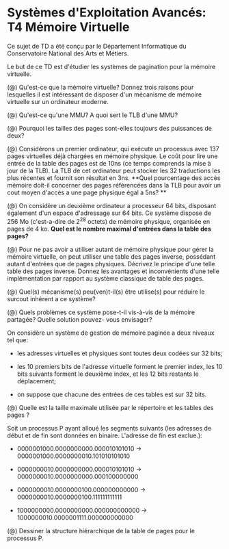 Systèmes d'Exploitation Avancés: T4 Mémoire Virtuelle
=====================================================

Ce sujet de TD a été conçu par le Département Informatique du Conservatoire
National des Arts et Métiers.

Le but de ce TD est d'étudier les systèmes de pagination pour la mémoire virtuelle.


(@) Qu'est-ce que la mémoire virtuelle? Donnez trois raisons pour lesquelles il est intéressant de
disposer d'un mécanisme de mémoire virtuelle sur un ordinateur moderne.

(@) Qu'est-ce qu'une MMU? A quoi sert le TLB d'une MMU?

(@) Pourquoi les tailles des pages sont-elles toujours des puissances de deux?

(@) Considérons un premier ordinateur, qui exécute un processus avec 137 pages
virtuelles déjà chargées en mémoire physique. Le coût pour lire une entrée de la
table des pages est de 10ns (ce temps comprends la mise à jour de la TLB). La TLB
de cet ordinateur peut stocker les 32 traductions les plus récentes et fournit son
résultat en 3ns. **Quel pourcentage des accès mémoire doit-il concerner des pages
référencées dans la TLB pour avoir un cout moyen d'accès a une page physique égal
a 5ns? **

(@) On considère un deuxième ordinateur a processeur 64 bits, disposant également
d'un espace d'adressage sur 64 bits. Ce système dispose de 256 Mo (c'est-a-dire de
$2^{28}$ octets) de mémoire physique, organisée en pages de 4 ko. **Quel est le
nombre maximal d'entrées dans la table des pages?**

(@) Pour ne pas avoir a utiliser autant de mémoire physique pour gérer la mémoire
virtuelle, on peut utiliser une table des pages inverse, possédant autant
d'entrées que de pages physiques. Décrivez le principe d'une telle table des pages
inverse. Donnez les avantages et inconvénients d'une telle implémentation par
rapport au système classique de table des pages.

(@) Quel(s) mécanisme(s) peu(ven)t-il(s) être utilise(s) pour réduire le surcout
inhérent a ce système?

(@) Quels problèmes ce système pose-t-il vis-à-vis de la mémoire partagée? Quelle solution pouvez-
vous envisager?


On considère un système de gestion de mémoire paginée a deux niveaux tel que:

* les adresses virtuelles et physiques sont toutes deux codées sur 32 bits;

* les 10 premiers bits de l'adresse virtuelle forment le premier index, les 10 bits suivants forment le
  deuxième index, et les 12 bits restants le déplacement;

* on suppose que chacune des entrées de ces tables est sur 32 bits.

(@) Quelle est la taille maximale utilisée par le répertoire et les tables des
pages ?

Soit un processus P ayant alloué les segments suivants (les adresses de début et
de fin sont données en binaire. L'adresse de fin est exclue.):

* 0000001000.0000000000.000010101010 → 0000001000.0000000010.101010101010

* 0000000010.0000000000.000010101010 → 0000000010.0000000000.000100000000

* 0000000010.0000000100.000000000000 → 0000000010.0000000100.111111111111

* 1000000000.0000000000.000000000000 → 1000000010.0000001111.000000000000

(@) Dessiner la structure hiérarchique de la table de pages pour le processus P.
